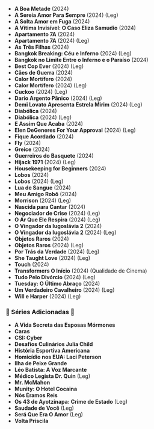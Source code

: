 - **A Boa Metade** (2024)
- **A Sereia Amor Para Sempre** (2024) (Leg)
- **A Solta Amor em Fuga** (2024)
- **A Vítima Invisível: O Caso Eliza Samudio** (2024)
- **Apartamento 7A** (2024)
- **Apartamento 7A** (2024) (Leg)
- **As Três Filhas** (2024)
- **Bangkok Breaking: Céu e Inferno** (2024) (Leg)
- **Bangkok no Limite Entre o Inferno e o Paraíso** (2024)
- **Best Cop Ever** (2024) (Leg)
- **Cães de Guerra** (2024)
- **Calor Mortífero** (2024)
- **Calor Mortífero** (2024) (Leg)
- **Cuckoo** (2024) (Leg)
- **Dario Argento Pânico** (2024) (Leg)
- **Demi Lovato Apresenta Estrela Mirim** (2024) (Leg)
- **Diabólica** (2024)
- **Diabólica** (2024) (Leg)
- **E Assim Que Acaba** (2024)
- **Elen DeGeneres For Your Approval** (2024) (Leg)
- **Fique Acordado** (2024)
- **Fly** (2024)
- **Greice** (2024)
- **Guerreiros do Basquete** (2024)
- **Hijack 1971** (2024) (Leg)
- **Housekeeping for Beginners** (2024)
- **Lobos** (2024)
- **Lobos** (2024) (Leg)
- **Lua de Sangue** (2024)
- **Meu Amigo Robô** (2024)
- **Morrison** (2024) (Leg)
- **Nascida para Cantar** (2024)
- **Negociador de Crise** (2024) (Leg)
- **O Ar Que Ele Respira** (2024) (Leg)
- **O Vingador da Iugoslávia 2** (2024)
- **O Vingador da Iugoslávia 2** (2024) (Leg)
- **Objetos Raros** (2024)
- **Objetos Raros** (2024) (Leg)
- **Por Trás da Verdade** (2024) (Leg)
- **She Taught Love** (2024) (Leg)
- **Touch** (2024)
- **Transformers O Início** (2024) (Qualidade de Cinema)
- **Tudo Pelo Divórcio** (2024) (Leg)
- **Tuesday: O Último Abraço** (2024)
- **Um Verdadeiro Cavalheiro** (2024) (Leg)
- **Will e Harper** (2024) (Leg)

### 🍿 Séries Adicionadas 🍿

- **A Vida Secreta das Esposas Mórmones**
- **Caras**
- **CSI: Cyber**
- **Desafios Culinários Julia Child**
- **História Esportiva Americana**
- **Homicídio nos EUA: Laci Peterson**
- **Ilha de Peixe Grande**
- **Léo Batista: A Voz Marcante**
- **Médico Legista Dr. Quin** (Leg)
- **Mr. McMahon**
- **Munity: O Hotel Cocaina**
- **Nós Éramos Reis**
- **Os 43 de Ayotzinapa: Crime de Estado** (Leg)
- **Saudade de Você** (Leg)
- **Será Que Era O Amor** (Leg)
- **Volta Priscila**
